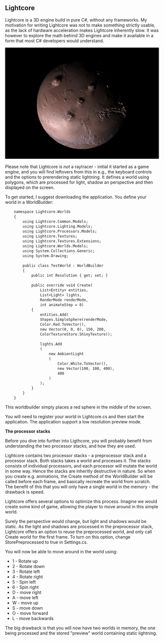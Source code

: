 ## Lightcore

Lightcore is a 3D engine build in pure C#, without any frameworks. My motivation for writing Lightcore was not to make something strictly usable, as the lack of hardware acceleration makes Lightcore inherently slow. It was however to explore the math behind 3D engines and make it available in a form that most C# developers would understand.

![Mars rendered with exaggerated heightmap](https://raw.githubusercontent.com/kristofferkjeldby/Lightcore/master/Examples/Mars.jpg)

Please note that Lightcore is *not* a raytracer - initial it started as a game engine, and you will find leftovers from this in e.g., the keyboard controls and the options to prerendering static lightning. It defines a world using polygons, which are processed for light, shadow an perspective and then displayed on the screen.

To get started, I suggest downloading the application. You define your world in a WorldBuilder:

```
    namespace Lightcore.Worlds
    {
        using Lightcore.Common.Models;
        using Lightcore.Lighting.Models;
        using Lightcore.Processors.Models;
        using Lightcore.Textures;
        using Lightcore.Textures.Extensions;
        using Lightcore.Worlds.Models;
        using System.Collections.Generic;
        using System.Drawing;
    
        public class TestWorld : WorldBuilder
        {
            public int Resolution { get; set; }
    
            public override void Create(
	            List<Entity> entities, 
	            List<Light> lights, 
	            RenderMode renderMode, 
	            int animateStep = 0)
            {
                entities.Add(
                Shapes.SimpleSphere(renderMode, 
                Color.Red.ToVector(), 
                new Vector(0, 0, 0), 150, 200, 
                ColorTextureStore.ShinyTexture));
    
                lights.Add
                (
                    new AmbientLight
                    (
                        Color.White.ToVector(),
                        new Vector(100, 100, 400),
                        400
                    )
                );
            }
        }
    }
```

This worldbuilder simply places a red sphere in the middle of the screen.

You will need to register your world in Lightcore.cs and then start the application. The application support a low resolution preview mode. 

**The processor stacks**

Before you dive into further into Ligthcore, you will probably benefit from understanding the two processor stacks, and how they are used.

Lightcore contains two processor stacks - a preprocessor stack and a processor stack. Both stacks takes a world and processes it. The stacks consists of individual processors, and each processor will mutate the world in some way. Hence the stacks are inheritly destructive in nature. So when you create e.g. animations, the Create method of the WorldBuilder will be called before each frame, and basically recreate the world from scratch. The benefit of this that you will only have a single world in the memory - the drawback is speed.

Lightcore offers several options to optimize this process. Imagine we would create some kind of game, allowing the player to move around in this simple world. 

Surely the perspective would change, but light and shadows would be static. As the light and shadows are processed in the preprocessor stack, Lightcore offers an option to reuse the preprocessed world, and only call Create world for the first frame. To turn on this option, change StorePreprocessed to true in Settings.cs.

You will now be able to move around in the world using:

 - 1 - Rotate up 
 - 2 - Rotate down 
 - 3 - Rotate left 
 - 4 - Rotate right
 - 5 - Spin left 
 - 6 - Spin right 
 - D - move right 
 - A - move left 
 - W - move up 
 - S - move down 
 - O - move forward 
 - L - move backwards

The big drawback is that you will now have two worlds in memory, the one being processed and the stored "preview" world containing static lightning.